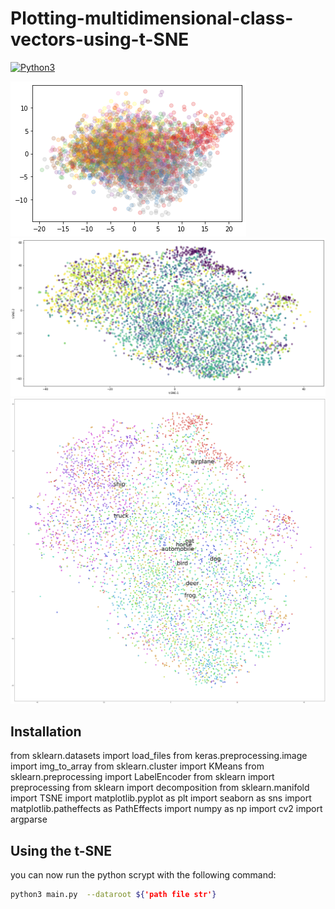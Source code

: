 # Plotting-multidimensional-class-vectors-using-t-SNE

[![Python3](https://img.shields.io/badge/python-3.6-green)](https://www.python.org/download/releases/3.0/)

![N|Solid](https://github.com/henriqueburis/Plotting-multidimensional-class-vectors-using-t-SNE/blob/main/figure/cifar100-3download%20(2).png?raw=true)
![N|Solid](https://github.com/henriqueburis/Plotting-multidimensional-class-vectors-using-t-SNE/blob/main/figure/cifar100-2download%20(2).png?raw=true)
![N|Solid](https://github.com/henriqueburis/Plotting-multidimensional-class-vectors-using-t-SNE/blob/main/figure/cifar100download%20(2).png?raw=true)

## Installation
from sklearn.datasets import load_files
from keras.preprocessing.image import img_to_array
from sklearn.cluster import KMeans
from sklearn.preprocessing import LabelEncoder
from sklearn import preprocessing
from sklearn import decomposition
from sklearn.manifold import TSNE
import matplotlib.pyplot as plt
import seaborn as sns
import matplotlib.patheffects as PathEffects
import numpy as np
import cv2
import argparse

## Using the t-SNE
you can now run the python scrypt with the following command:

```sh
python3 main.py  --dataroot ${'path file str'}
```

